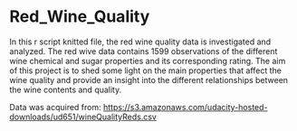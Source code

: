 # Red_Wine_Quality

In this r script knitted file, the red wine quality data is investigated and analyzed. The red wive data contains 1599 observations of the different wine chemical and sugar properties and its corresponding rating. The aim of this project is to shed some light on the main properties that affect the wine quality and provide an insight into the different relationships between the wine contents and quality.

Data was acquired from: https://s3.amazonaws.com/udacity-hosted-downloads/ud651/wineQualityReds.csv

